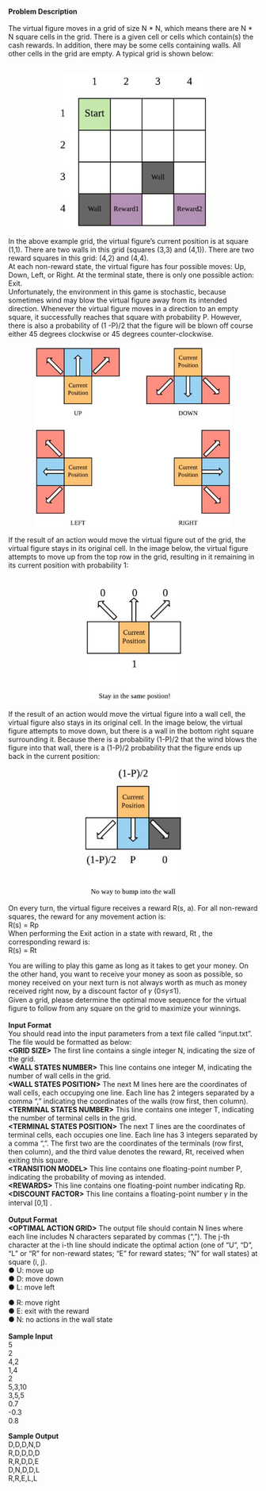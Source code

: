 <b>Problem Description</b><br /><br />
The virtual figure moves in a grid of size N * N, which means there are N * N square cells in the grid. There is a given cell or cells which contain(s) the cash rewards. In addition, there may be some cells containing walls. All other cells in the grid are empty. A typical grid is shown below:<br />
 <br />
<p align="center">
  <img src="https://github.com/seongohr/AI/blob/master/Cash%20Miner%20Optimal%20Path/pictures/cm1.png" width="300" title="cm1">
</p>
 
 In the above example grid, the virtual figure’s current position is at square (1,1). There are two walls in this grid (squares (3,3) and (4,1)). There are two reward squares in this grid: (4,2) and (4,4).<br />
At each non-reward state, the virtual figure has four possible moves: Up, Down, Left, or Right. At the terminal state, there is only one possible action: Exit.<br />
Unfortunately, the environment in this game is stochastic, because sometimes wind may blow the virtual figure away from its intended direction. Whenever the virtual figure moves in a direction to an empty square, it successfully reaches that square with probability ​P.​ However, there is also a probability of (1 - ​P​)/2 that the figure will be blown off course either 45 degrees clockwise or 45 degrees counter-clockwise.<br />
<p align="center">
  <img src="https://github.com/seongohr/AI/blob/master/Cash%20Miner%20Optimal%20Path/pictures/cm2.png" width="400" title="cm2">
</p>
If the result of an action would move the virtual figure out of the grid, the virtual figure stays in its original cell. In the image below, the virtual figure attempts to move up from the top row in the grid, resulting in it remaining in its current position with probability 1:<br /><br />
<p align="center">
  <img src="https://github.com/seongohr/AI/blob/master/Cash%20Miner%20Optimal%20Path/pictures/cm3.png" width="200" title="cm3">
</p>
  If the result of an action would move the virtual figure into a wall cell, the virtual figure also stays in its original cell. In the image below, the virtual figure attempts to move down, but there is a wall in the bottom right square surrounding it. Because there is a probability (1-P)/2 that the wind blows the figure into that wall, there is a (1-P)/2 probability that the figure ends up back in the current position:<br />
<p align="center">
  <img src="https://github.com/seongohr/AI/blob/master/Cash%20Miner%20Optimal%20Path/pictures/cm4.png" width="200" title="cm4">
</p>
On every turn, the virtual figure receives a reward R(s, a). For all non-reward squares, the reward for any movement action is:<br />
R(s) = Rp<br />
When performing the Exit action in a state with reward, ​Rt​ ,​ the corresponding reward is:<br />
R(s) = Rt<br />
 
 You are willing to play this game as long as it takes to get your money. On the other hand, you want to receive your money as soon as possible, so money received on your next turn is not always worth as much as money received right now, by a discount factor of 𝛾 (0≤𝛾≤1).<br />
Given a grid, please determine the optimal move sequence for the virtual figure to follow from any square on the grid to maximize your winnings.<br /><br />
<b>Input Format</b><br />
You should read into the input parameters from a text file called “input.txt”. The file would be formatted as below:<br />
<b><​GRID SIZE></b>​ The first line contains a single integer N, indicating the size of the grid.<br /> <b><​WALL STATES NUMBER></b>​ This line contains one integer M, indicating the number of wall cells in the grid.<br />
 <b><​WALL STATES POSITION></b> ​The next M lines here are the coordinates of wall cells, each occupying one line. Each line has 2 integers separated by a comma “,” indicating the coordinates of the walls (row first, then column).<br />
  <b><​TERMINAL STATES NUMBER></b> ​This line contains one integer T, indicating the number of terminal cells in the grid.<br />
   <b><​TERMINAL STATES POSITION></b> ​The next T lines are the coordinates of terminal cells, each occupies one line. Each line has 3 integers separated by a comma “,”. The first two are the coordinates of the terminals (row first, then column), and the third value denotes the reward, Rt, received when exiting this square.<br />
    <b><​TRANSITION MODEL></b> ​This line contains one floating-point number P, indicating the probability of moving as intended.<br />
     <b><​REWARDS></b>​ This line contains one floating-point number indicating Rp.<br />
      <b><​DISCOUNT FACTOR></b>​ This line contains a floating-point number 𝛾 in the interval [0,1] .<br /><br />
       <b>Output Format</b><br />
       <b><​OPTIMAL ACTION GRID></b>​ The output file should contain N lines where each line includes N characters separated by commas (“,”). The j-th character at the i-th line should indicate the optimal action (one of “U”, “D”, “L” or “R” for non-reward states; “E” for reward states; “N” for wall states) at square (i, j).<br />
● U: move up<br />
● D: move down<br />
● L: move left<br />

● R: move right<br />
● E: exit with the reward<br />
● N: no actions in the wall state<br /><br />
<b>Sample Input</b><br />
5<br />
2<br />
4,2<br /> 
1,4<br />
2<br /> 
5,3,10<br /> 
3,5,5<br /> 
0.7<br /> 
-0.3<br /> 
0.8<br />

<b>Sample Output</b><br />
D,D,D,N,D<br /> 
R,D,D,D,D<br /> 
R,R,D,D,E<br /> 
D,N,D,D,L<br /> 
R,R,E,L,L<br />
